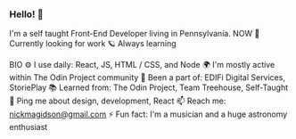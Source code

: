 ### Hello! 👋
I'm a self taught Front-End Developer living in Pennsylvania.
NOW
:milky_way: Currently looking for work
:ringed_planet: Always learning

BIO
⚙️ I use daily: React, JS, HTML / CSS, and Node
🌍 I'm mostly active within The Odin Project community
💅 Been a part of: EDIFi Digital Services, StoriePlay
:books: Learned from: The Odin Project, Team Treehouse, Self-Taught
💬 Ping me about design, development, React
📫 Reach me: nickmagidson@gmail.com
⚡️ Fun fact: I'm a musician and a huge astronomy enthusiast
